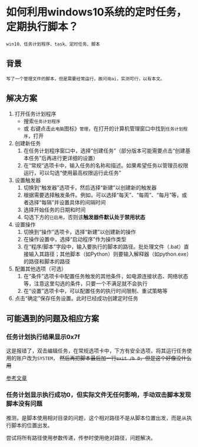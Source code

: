 # 如何利用windows10系统的定时任务，定期执行脚本？

    win10、任务计划程序、task、定时任务、脚本

## 背景

    写了一个管理文件的脚本，但是需要经常运行，故问询ai，实测可行，以有本文。

## 解决方案

1. 打开任务计划程序
    * 搜索`任务计划程序`
    * 或 右键点击`此电脑`图标》`管理`，在打开的计算机管理窗口中找到`任务计划程序`，打开
2. 创建新任务
    1. 在任务计划程序窗口中，选择“创建任务”（部分版本可能需要点击“创建基本任务”后再进行更详细的设置）
    2. 在“常规”选项卡中，输入任务的名称和描述。如果希望任务以管理员权限运行，可以勾选“使用最高权限运行此任务”
3. 设置触发器
    1. 切换到“触发器”选项卡，然后选择“新建”以创建新的触发器
    2. 根据需要选择触发条件。例如，可以选择“每天”、“每周”、“每月”等，或者选择“每隔”并设置具体的间隔时间
    3. 选择开始任务的日期和时间
    4. 勾选下方的`已启用`，否则该**触发器件默认处于禁用状态** 
4. 设置操作
    1. 切换到“操作”选项卡，选择“新建”以创建新的操作
    2. 在操作设置中，选择“启动程序”作为操作类型
    3. 在“程序/脚本”字段中，输入要执行的脚本的路径。批处理文件（.bat）直接输入其路径；其他脚本（如Python）则要输入解释器（如python.exe）的路径和脚本的路径
5. 配置其他选项（可选）
    1. 在“条件”选项卡中配置任务触发的其他条件，如电源连接状态、网络状态等，注意这里勾选的条件，只要一个不满足就不会执行
    2. 在“设置”选项卡中，可以配置任务的执行时间限制、重试策略等
6. 点击“确定”保存任务设置。此时已经成功创建定时任务

## 可能遇到的问题及相应方案

### 任务计划执行结果显示0x7f

这是报错了，双击编辑任务，在常规选项卡中，下方有安全选项，将其运行任务使用的账户改为`SYSTEM`，
~~然后再把脚本最后加一行`exit /b 0`，但是这个好像没什么用~~

[参考文章](https://blog.csdn.net/qq_27496239/article/details/88726057)

### 任务计划显示执行成功0，但实际文件无任何影响，手动双击脚本发现脚本没有问题

推测，是脚本使用相对目录的问题，这个相对路径不是从脚本位置出发，而是从执行脚本的位置出发。

尝试将所有路径使用参数传递，传参时使用绝对路径，问题解决。
